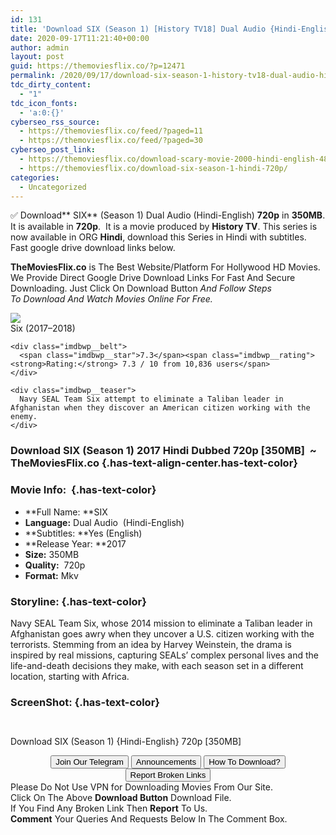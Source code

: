 ```yaml
---
id: 131
title: 'Download SIX (Season 1) [History TV18] Dual Audio {Hindi-English} BluRay 720p [350MB]'
date: 2020-09-17T11:21:40+00:00
author: admin
layout: post
guid: https://themoviesflix.co/?p=12471
permalink: /2020/09/17/download-six-season-1-history-tv18-dual-audio-hindi-english-bluray-720p-350mb/
tdc_dirty_content:
  - "1"
tdc_icon_fonts:
  - 'a:0:{}'
cyberseo_rss_source:
  - https://themoviesflix.co/feed/?paged=11
  - https://themoviesflix.co/feed/?paged=30
cyberseo_post_link:
  - https://themoviesflix.co/download-scary-movie-2000-hindi-english-480p-720p-1080p/
  - https://themoviesflix.co/download-six-season-1-hindi-720p/
categories:
  - Uncategorized
---
```

✅ Download**&nbsp;SIX**&nbsp;(Season 1) Dual Audio (Hindi-English)&nbsp;**720p**&nbsp;in&nbsp;**350MB**. It is available in&nbsp;**720p**. &nbsp;It is a movie produced by&nbsp;**History TV**. This series is now available in ORG&nbsp;**Hindi**, download this Series in Hindi with subtitles. Fast google drive download links below.

**TheMoviesFlix.co**&nbsp;is The Best Website/Platform For Hollywood HD Movies. We Provide Direct Google Drive Download Links For Fast And Secure Downloading. Just Click On Download Button&nbsp;_And Follow Steps To&nbsp;Download And Watch Movies Online For Free._

<div class="imdbwp imdbwp--movie dark">
  <div class="imdbwp__thumb">
    <a class="imdbwp__link" target="_blank" title="Six" href="https://www.imdb.com/title/tt5541338/" rel="nofollow noopener noreferrer"><img class="imdbwp__img" src="https://m.media-amazon.com/images/M/MV5BMjUxNzgzMjMwNF5BMl5BanBnXkFtZTgwNjQ2NzczNTM@._V1_SX300.jpg" /></a>
  </div>
  
  <div class="imdbwp__content">
    <div class="imdbwp__header">
      <span class="imdbwp__title">Six</span> (2017–2018)
    </div>
    
    <div class="imdbwp__belt">
      <span class="imdbwp__star">7.3</span><span class="imdbwp__rating"><strong>Rating:</strong> 7.3 / 10 from 10,836 users</span>
    </div>
    
    <div class="imdbwp__teaser">
      Navy SEAL Team Six attempt to eliminate a Taliban leader in Afghanistan when they discover an American citizen working with the enemy.
    </div>
  </div>
</div>

### Download SIX (Season 1) 2017 Hindi Dubbed 720p [350MB]&nbsp; ~ TheMoviesFlix.co {.has-text-align-center.has-text-color}

### Movie Info:&nbsp; {.has-text-color}

  * **Full Name:&nbsp;**SIX
  * **Language:**&nbsp;Dual Audio&nbsp; (Hindi-English)
  * **Subtitles:&nbsp;**Yes (English)
  * **Release Year:&nbsp;**2017
  * **Size:**&nbsp;350MB
  * **Quality:**&nbsp; 720p
  * **Format:**&nbsp;Mkv

### Storyline: {.has-text-color}

Navy SEAL Team Six, whose 2014 mission to eliminate a Taliban leader in Afghanistan goes awry when they uncover a U.S. citizen working with the terrorists. Stemming from an idea by Harvey Weinstein, the drama is inspired by real missions, capturing SEALs’ complex personal lives and the life-and-death decisions they make, with each season set in a different location, starting with Africa.

### ScreenShot: {.has-text-color}

<div class="wp-block-image">
  <figure class="aligncenter"><img src="https://i.imgur.com/7s234DI.jpg" alt /></figure>
</div>

<div class="wp-block-image">
  <figure class="aligncenter"><img src="https://i.imgur.com/UkC6d3I.jpg" alt /></figure>
</div>

<p class="has-text-align-center has-text-color has-medium-font-size">
  Download SIX (Season 1) {Hindi-English} 720p [350MB]
</p>

<center>
</center>

<center>
  <a href="https://t.me/themoviesflixcom" target="_blank" data-wpel-link="external" rel="nofollow external noopener noreferrer"><button class="button button5">Join Our Telegram</button></a> <a href="https://themoviesflix.co/download-six-season-1-hindi-720p/#" target="_blank" data-wpel-link="external" rel="nofollow external noopener noreferrer"><button class="button button5">Announcements</button></a> <a href="https://themoviesflix.com/how-to-download/" target="_blank" data-wpel-link="external" rel="nofollow external noopener noreferrer"><button class="button button5">How To Download?</button></a> <a href="https://themoviesflix.co/download-six-season-1-hindi-720p/#" target="_blank" data-wpel-link="external" rel="nofollow external noopener noreferrer"><button class="button button5">Report Broken Links</button></a>
</center>

<div class="alert alert-danger">
  Please Do Not Use VPN for Downloading Movies From Our Site.
</div>

<div class="alert alert-success">
  Click On The Above <strong>Download Button</strong> Download File.
</div>

<div class="alert alert-warning">
  If You Find Any Broken Link Then <strong>Report</strong> To Us.
</div>

<div class="alert alert-info">
  <strong>Comment</strong> Your Queries And Requests Below In The Comment Box.
</div>